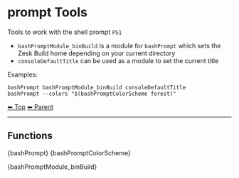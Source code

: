 # prompt Tools

Tools to work with the shell prompt `PS1`

- `bashPromptModule_binBuild` is a module for `bashPrompt` which sets the Zesk Build home depending on your current directory
- `consoleDefaultTitle` can be used as a module to set the current title

Examples:

    bashPrompt bashPromptModule_binBuild consoleDefaultTitle
    bashPrompt --colors "$(bashPromptColorScheme forest)"

<!-- TEMPLATE header 2 -->
[⬅ Top](index.md) [⬅ Parent ](../index.md)
<hr />

## Functions

{bashPrompt}
{bashPromptColorScheme}

{bashPromptModule_binBuild}
